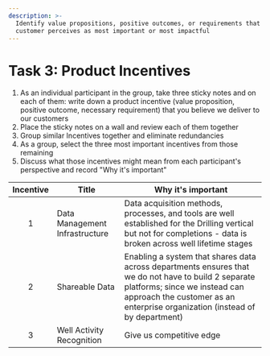 ```yaml
---
description: >-
  Identify value propositions, positive outcomes, or requirements that the
  customer perceives as most important or most impactful
---
```


# Task 3: Product Incentives

1. As an individual participant in the group, take three sticky notes and on each of them: write down a product incentive (value proposition, positive outcome, necessary requirement) that you believe we deliver to our customers
2. Place the sticky notes on a wall and review each of them together
3. Group similar Incentives together and eliminate redundancies
4. As a group, select the three most important incentives from those remaining
5. Discuss what those incentives might mean from each participant's perspective and record "Why it's important"

| Incentive | Title                          | Why it's important                                                                                                                                                                                                   |
| :-------: | ------------------------------ | -------------------------------------------------------------------------------------------------------------------------------------------------------------------------------------------------------------------- |
|     1     | Data Management Infrastructure | Data acquisition methods, processes, and tools are well established for the Drilling vertical but not for completions - data is broken across well lifetime stages                                                   |
|     2     | Shareable Data                 | Enabling a system that shares data across departments ensures that we do not have to build 2 separate platforms; since we instead can approach the customer as an enterprise organization (instead of by department) |
|     3     | Well Activity Recognition      | Give us competitive edge                                                                                                                                                                                             |
